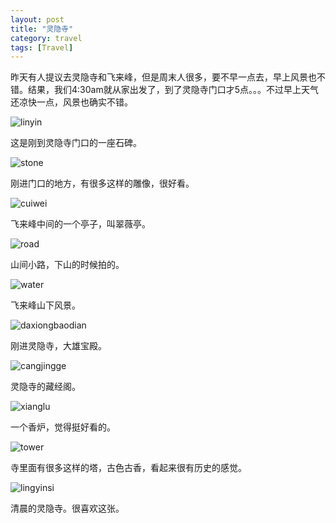 ```yaml
---
layout: post
title: "灵隐寺"
category: travel
tags: [Travel]
---
```


昨天有人提议去灵隐寺和飞来峰，但是周末人很多，要不早一点去，早上风景也不错。结果，我们4:30am就从家出发了，到了灵隐寺门口才5点。。。不过早上天气还凉快一点，风景也确实不错。

![linyin][1]

这是刚到灵隐寺门口的一座石碑。

![stone][2]

刚进门口的地方，有很多这样的雕像，很好看。

![cuiwei][3]

飞来峰中间的一个亭子，叫翠薇亭。

![road][4]

山间小路，下山的时候拍的。

![water][5]

飞来峰山下风景。

![daxiongbaodian][6]

刚进灵隐寺，大雄宝殿。

![cangjingge][7]

灵隐寺的藏经阁。

![xianglu][8]

一个香炉，觉得挺好看的。

![tower][9]

寺里面有很多这样的塔，古色古香，看起来很有历史的感觉。

![lingyinsi][10]

清晨的灵隐寺。很喜欢这张。


  [1]: https://farm3.staticflickr.com/2930/14231502287_59397554a2_b.jpg
  [2]: https://farm4.staticflickr.com/3864/14414589891_98059fd6c8_b.jpg
  [3]: https://farm3.staticflickr.com/2933/14231297449_c2b53bdc01_b.jpg
  [4]: https://farm4.staticflickr.com/3878/14416662582_9e71f76cef_b.jpg
  [5]: https://farm4.staticflickr.com/3873/14438119743_c83c9ac672_b.jpg
  [6]: https://farm4.staticflickr.com/3909/14394817596_ecb3804f88_b.jpg
  [7]: https://farm6.staticflickr.com/5118/14231338750_3a4f5f5474_b.jpg
  [8]: https://farm4.staticflickr.com/3867/14231487907_ec1131c258_b.jpg
  [9]: https://farm6.staticflickr.com/5492/14416805802_0791381c10_b.jpg
  [10]: https://farm4.staticflickr.com/3838/14414576281_18c74d92db_b.jpg

